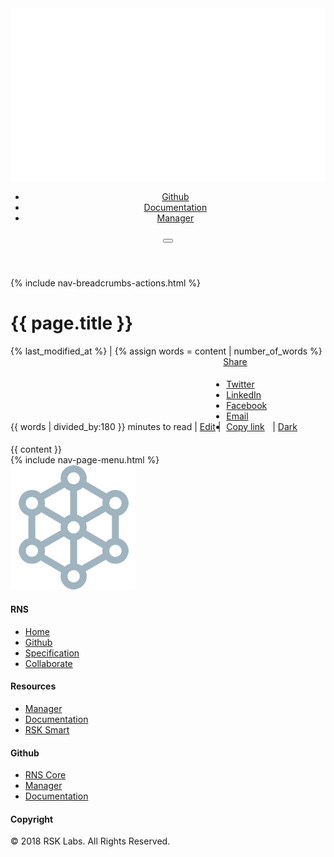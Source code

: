 <!doctype html>
<html lang="en-US">
<head>
  <meta charset="utf-8">
  <meta http-equiv="x-ua-compatible" content="ie=edge">
  <meta name="viewport" content="width=device-width, initial-scale=1">
  <link rel="canonical" href="https://{{ site.domain }}{{ page.url }}">
  <link href="https://fonts.googleapis.com/css?family=Roboto+Condensed:400,700|Roboto:300,400,400i,500,700" rel="stylesheet">
  <script defer src="/dist/scripts/fontawesome.5.0.6.all.js"></script>
  <title>{{ page.title }} - Docs - RSK Name Service</title>
  <link rel="stylesheet" href="/dist/styles/main.css">
  <link rel="stylesheet" href="/dist/styles/main-docs.css">
  <link rel="stylesheet" href="/dist/styles/main-docs-dark.css">
  <link rel="stylesheet" href="/dist/styles/code.css">
  <script src="/dist/scripts/jquery.js"></script>
  <!-- Global site tag (gtag.js) - Google Analytics -->
  <script async src="https://www.googletagmanager.com/gtag/js?id=UA-127960783-2"></script>
  <script>
    window.dataLayer = window.dataLayer || [];
    function gtag(){dataLayer.push(arguments);}
    gtag('js', new Date());
    gtag('config', 'UA-127960783-2');
  </script>
</head>
<body class="">
<!--[if IE]>
  <div class="alert alert-warning">
    You are using an <strong>outdated</strong> browser. Please <a href="http://browsehappy.com/">upgrade your browser</a> to improve your experience.
  </div>
<![endif]-->
<header class="banner" role="banner">
  <nav class="navbar navbar-expand-lg navbar-dark bg-dark at-rest" role="navigation">
    <div class="container">
      <a class="navbar-brand" href="https://rsk.co/">
        <img class="logo" src="/dist/images/logo.png" alt="RSK"/>
      </a> 
      <div class="collapse navbar-collapse" id="primary-nav">
        <ul id="menu-primary-nav" class="nav navbar-nav ml-auto">
          <li itemscope="itemscope" itemtype="https://www.schema.org/SiteNavigationElement" class="menu-item menu-item-type-post_type menu-item-object-page menu-item-38 nav-item">
            <a title="Github" href="https://github.com/rnsdomains/" class="nav-link">Github</a>
          </li>
          <li itemscope="itemscope" itemtype="https://www.schema.org/SiteNavigationElement" class="menu-item menu-item-type-post_type menu-item-object-page menu-item-37 nav-item">
            <a title="Documentation" href="https://docs.rns.rsk.co/" class="nav-link">Documentation</a>
          </li>
          <li itemscope="itemscope" itemtype="https://www.schema.org/SiteNavigationElement" class="menu-item menu-item-type-custom menu-item-object-custom menu-item-37 nav-item">
            <a title="RNS Manager" href="https://manager.rns.rsk.co" class="nav-link">Manager</a>
          </li>
        </ul>
      </div>
      <button class="navbar-toggler" type="button" data-toggle="collapse" data-target="#primary-nav" aria-controls="primary-nav" aria-expanded="false" aria-label="Toggle navigation">
        <span class="toggle-icon"></span>
      </button>
    </div>
  </nav>
</header>

<div class="hero">
  <div class="page-header">
    <div class="circles"></div>
  </div>
</div>

<div class="page-wrapper">
  <div class="container">
    {% include nav-breadcrumbs-actions.html %}
    <div class="row">
      <div class="col-lg-8 col-lg-push-4">
        <h1 class="page-title">{{ page.title }}</h1>
        <div class="page-metadata">
          <time role="presentation" datetime="{% last_modified_at %}T00:00:00.000Z">{% last_modified_at %}</time> | 
          {% assign words = content | number_of_words %}{{ words | divided_by:180 }} minutes to read |
            <a href="https://github.com/{{ site.repository }}/edit/master/{{ page.path }}">Edit</a> | 
            <div class="dropdown" style="display: inline-block">
              <a href="#" id="share-menu" data-toggle="dropdown" aria-haspopup="true" aria-expanded="true">Share</a>
              <ul class="dropdown-menu" aria-labelledby="share-menu" style="padding: 5px">
                <li><a class="share-twitter" data-bi-name="twitter" href="https://twitter.com/intent/tweet?original_referer=https%3A%2F%2F{{ site.domain }}{{ page.url }}&amp;text={{ page.title }}&amp;tw_p=tweetbutton&amp;url=https%3A%2F%2F{{ site.domain }}{{ page.url }}"><span class="docon docon-brand-twitter" aria-hidden="true"></span>Twitter</a></li>
                <li><a class="share-linkedin" data-bi-name="linkedin" href="https://www.linkedin.com/cws/share?url=https%3A%2F%2F{{ site.domain }}{{ page.url }}"><span class="docon docon-brand-linkedin" aria-hidden="true"></span>LinkedIn</a></li>
                <li><a class="share-facebook" data-bi-name="facebook" href="https://www.facebook.com/sharer/sharer.php?u=https%3A%2F%2F{{ site.domain }}{{ page.url }}"><span class="docon docon-brand-facebook" aria-hidden="true"></span>Facebook</a></li>
                <li><a class="share-email" data-bi-name="email" href="mailto:?subject={{ page.title }}&amp;body={{ page.title }}%0A%0Ahttps%3A%2F%2F{{ site.domain }}{{ page.url }}"><span class="docon docon-mail-message-fill" aria-hidden="true"></span>Email</a></li>
                <li><a class="share-link" data-bi-name="link" href="#" onclick="var el = $(document.createElement('input'));$('body').append(el);el.val('https://{{ site.domain }}{{ page.url }}').select();document.execCommand('copy');$(el).remove(); return false;"><span class="docon docon-clipboard-message-fill" aria-hidden="true"></span>Copy link</a></li>
              </ul>
            </div> | 
            <a href="#" onclick="$('body').toggleClass('dark');if($(this).text() ==='Dark'){$(this).text('Light')}else{$(this).text('Dark')} return false;">Dark</a>
        </div>
        {{ content }}
      </div>
      <div class="col-lg-4 col-lg-pull-8">
        {% include nav-page-menu.html %}
      </div>
    </div>
  </div>
</div>

<footer class="content-info">
  <div class="container">
    <div class="row">
      <div class="col-2 bottom-margin no-mobile">
        <a href=""><img class="logo" src="/dist/images/logo-footer.png" alt="RNS"/></a>
      </div>
      <div class="col-md col-lg-2 bottom-margin">
        <section class="widget nav_menu-2 widget_nav_menu">
          <h4>RNS</h4>
          <ul id="menu-footer-1" class="menu">
            <li class="menu-item menu-solutions"><a href="https://rns.rsk.co/">Home</a></li>
            <li class="menu-item menu-framework"><a href="https://github.com/rnsdomains/">Github</a></li>
            <li class="active menu-item menu-get-started"><a href="https://docs.rsk.co/rsk-name-service-specification-en.pdf">Specification</a></li>
            <li class="menu-item menu-blog"><a href="https://githug.com/rnsdomains/RNSIPs/">Collaborate</a></li>
          </ul>
        </section>
      </div>
      <div class="col-md col-lg-2 bottom-margin">
        <section class="widget nav_menu-3 widget_nav_menu">
          <h4>Resources</h4>
          <ul id="menu-footer-2" class="menu">
            <li class="menu-item menu-about"><a href="https://manager.rns.rsk.co/">Manager</a></li>
            <li class="menu-item menu-contact"><a href="https://docs.rns.rsk.co/">Documentation</a></li>
            <li class="menu-item menu-blog"><a href="https://rsk.co/">RSK Smart</a></li>
          </ul>
        </section>
      </div>
      <div class="col-md col-lg-3 bottom-margin">
        <section class="widget nav_menu-3 widget_nav_menu">
          <h4>Github</h4>
          <ul id="menu-footer-2" class="menu">
            <li class="menu-item menu-about"><a href="https://githug.com/rnsdomains/RNS/">RNS Core</a></li>
            <li class="menu-item menu-contact"><a href="https://githug.com/rnsdomains/RNS-manager/">Manager</a></li>
            <li class="menu-item menu-blog"><a href="https://githug.com/rnsdomains/rnsdomains.github.io/">Documentation</a></li>
          </ul>
        </section>
      </div>
      <div class="col-md col-lg-3 bottom-margin">
        <section class="widget_text widget custom_html-2 widget_custom_html">
          <h4>Copyright</h4>
          <div class="textwidget custom-html-widget">
            <p>&copy; 2018 RSK Labs. All Rights Reserved.</p>
          </div>
        </section>
        <section class="widget_text widget custom_html-3 widget_custom_html">
          <div class="textwidget custom-html-widget">
            <p>
              <a class="soc-link" href="https://twitter.com/RSKsmart" target="_blank"><i class="fab fa-twitter"></i></a>
              <a class="soc-link" href="https://t.me/RSKsmartcontracts" target="_blank"><i class="fab fa-telegram-plane"></i></a>
              <a class="soc-link" href="https://github.com/rnsdomains" target="_blank"><i class="fab fa-github"></i></a>
            </p>
          </div>
        </section>
      </div>
    </div>
  </div>
</footer>
<script src="/dist/scripts/main.js"></script>
</body>
</html>
